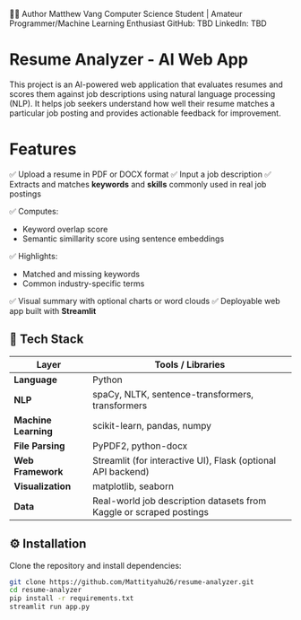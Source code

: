 🧑‍💻 Author
Matthew Vang
Computer Science Student | Amateur Programmer/Machine Learning Enthusiast
GitHub: TBD
LinkedIn: TBD

# Resume Analyzer - AI Web App

This project is an AI-powered web application that evaluates resumes and scores them against job descriptions using natural language processing (NLP).
It helps job seekers understand how well their resume matches a particular job posting and provides actionable feedback for improvement.

# Features
✅ Upload a resume in PDF or DOCX format
✅ Input a job description
✅ Extracts and matches **keywords** and **skills** commonly used in real job postings

✅ Computes:
- Keyword overlap score
- Semantic simillarity score using sentence embeddings

✅ Highlights:
- Matched and missing keywords
- Common industry-specific terms

✅ Visual summary with optional charts or word clouds
✅ Deployable web app built with **Streamlit**

## 🧰 Tech Stack
| Layer | Tools / Libraries |
|-------|-------------------|
| **Language** | Python |
| **NLP** | spaCy, NLTK, sentence-transformers, transformers |
| **Machine Learning** | scikit-learn, pandas, numpy |
| **File Parsing** | PyPDF2, python-docx |
| **Web Framework** | Streamlit (for interactive UI), Flask (optional API backend) |
| **Visualization** | matplotlib, seaborn |
| **Data** | Real-world job description datasets from Kaggle or scraped postings |

## ⚙️ Installation
Clone the repository and install dependencies:

```bash
git clone https://github.com/Mattityahu26/resume-analyzer.git
cd resume-analyzer
pip install -r requirements.txt
streamlit run app.py